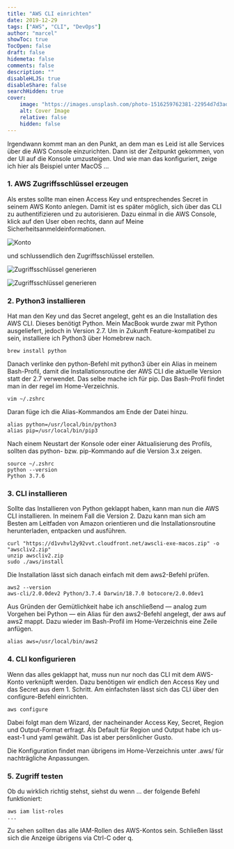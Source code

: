 ```yaml
---
title: "AWS CLI einrichten"
date: 2019-12-29
tags: ["AWS", "CLI", "DevOps"]
author: "marcel"
showToc: true
TocOpen: false
draft: false
hidemeta: false
comments: false
description: ""
disableHLJS: true
disableShare: false
searchHidden: true
cover:
    image: "https://images.unsplash.com/photo-1516259762381-22954d7d3ad2?ixid=MXwxMjA3fDB8MHxwaG90by1wYWdlfHx8fGVufDB8fHw%3D&ixlib=rb-1.2.1&auto=format&fit=crop&w=850&q=80"
    alt: Cover Image
    relative: false
    hidden: false
---
```


Irgendwann kommt man an den Punkt, an dem man es Leid ist alle Services über die AWS Console einzurichten. 
Dann ist der Zeitpunkt gekommen, von der UI auf die Konsole umzusteigen. 
Und wie man das konfiguriert, zeige ich hier als Beispiel unter MacOS ...

### 1. AWS Zugriffsschlüssel erzeugen

Als erstes sollte man einen Access Key und entsprechendes Secret in seinem AWS Konto anlegen. 
Damit ist es später möglich, sich über das CLI zu authentifizieren und zu autorisieren. 
Dazu einmal in die AWS Console, klick auf den User oben rechts, dann auf Meine Sicherheitsanmeldeinformationen.

![Konto](../../posts/2019-12-29/aws-1.png)

und schlussendlich den Zugriffsschlüssel erstellen.

![Zugriffsschlüssel generieren](../../posts/2019-12-29/aws-2.png)

![Zugriffsschlüssel generieren](../../posts/2019-12-29/aws-3.png)

### 2. Python3 installieren

Hat man den Key und das Secret angelegt, geht es an die Installation des AWS CLI. 
Dieses benötigt Python. Mein MacBook wurde zwar mit Python ausgeliefert, jedoch in Version 2.7. 
Um in Zukunft Feature-kompatibel zu sein, installiere ich Python3 über Homebrew nach.

````shell
brew install python
````

Danach verlinke den python-Befehl mit python3 über ein Alias in meinem Bash-Profil, 
damit die Installationsroutine der AWS CLI die aktuelle Version statt der 2.7 verwendet. 
Das selbe mache ich für pip. Das Bash-Profil findet man in der regel im Home-Verzeichnis.

````shell
vim ~/.zshrc
````

Daran füge ich die Alias-Kommandos am Ende der Datei hinzu.

````shell
alias python=/usr/local/bin/python3
alias pip=/usr/local/bin/pip3
````

Nach einem Neustart der Konsole oder einer Aktualisierung des Profils, 
sollten das python- bzw. pip-Kommando auf die Version 3.x zeigen.

````shell
source ~/.zshrc
python --version
Python 3.7.6
````

### 3. CLI installieren

Sollte das Installieren von Python geklappt haben, kann man nun die AWS CLI installieren. In meinem Fall die Version 2. 
Dazu kann man sich am Besten am Leitfaden von Amazon orientieren und die Installationsroutine herunterladen, 
entpacken und ausführen.

````shell
curl "https://d1vvhvl2y92vvt.cloudfront.net/awscli-exe-macos.zip" -o "awscliv2.zip"
unzip awscliv2.zip
sudo ./aws/install
````

Die Installation lässt sich danach einfach mit dem aws2-Befehl prüfen.

````shell
aws2 --version
aws-cli/2.0.0dev2 Python/3.7.4 Darwin/18.7.0 botocore/2.0.0dev1
````

Aus Gründen der Gemütlichkeit habe ich anschließend — analog zum Vorgehen bei Python — ein Alias für den aws2-Befehl angelegt, 
der aws auf aws2 mappt. Dazu wieder im Bash-Profil im Home-Verzeichnis eine Zeile anfügen.

````shell
alias aws=/usr/local/bin/aws2
````

### 4. CLI konfigurieren

Wenn das alles geklappt hat, muss nun nur noch das CLI mit dem AWS-Konto verknüpft werden. 
Dazu benötigen wir endlich den Access Key und das Secret aus dem 1. Schritt. 
Am einfachsten lässt sich das CLI über den configure-Befehl einrichten.

`````shell
aws configure
`````

Dabei folgt man dem Wizard, der nacheinander Access Key, Secret, Region und Output-Format erfragt. 
Als Default für Region und Output habe ich us-east-1 und yaml gewählt. Das ist aber persönlicher Gusto.

Die Konfiguration findet man übrigens im Home-Verzeichnis unter .aws/ für nachträgliche Anpassungen.

### 5. Zugriff testen

Ob du wirklich richtig stehst, siehst du wenn … der folgende Befehl funktioniert:

````shell
aws iam list-roles
...
````

Zu sehen sollten das alle IAM-Rollen des AWS-Kontos sein. 
Schließen lässt sich die Anzeige übrigens via Ctrl-C oder q.